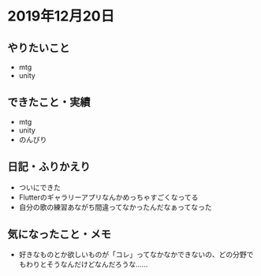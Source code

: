
# 2019年12月20日

## やりたいこと

- mtg
- unity

## できたこと・実績

- mtg
- unity
- のんびり 

## 日記・ふりかえり

- ついにできた
- Flutterのギャラリーアプリなんかめっちゃすごくなってる
- 自分の歌の練習あながち間違ってなかったんだなぁってなった

## 気になったこと・メモ

- 好きなものとか欲しいものが「コレ」ってなかなかできないの、どの分野でもわりとそうなんだけどなんだろうな......
